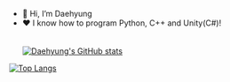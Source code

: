 - 👋 Hi, I’m Daehyung<br>
- ❤️ I know how to program Python, C++ and Unity(C#)!<br><br><br>
[![Daehyung's GitHub stats](https://github-readme-stats.vercel.app/api?username=dae-cmyk&count_private=true)](https://github.com/anuraghazra/github-readme-stats)

[![Top Langs](https://github-readme-stats.vercel.app/api/top-langs/?username=dae-cmyk)](https://github.com/anuraghazra/github-readme-stats)
<!---
dae-cmyk/dae-cmyk is a ✨ special ✨ repository because its `README.md` (this file) appears on your GitHub profile.
You can click the Preview link to take a look at your changes.
--->
